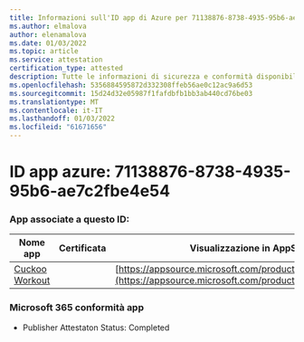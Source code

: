 ```yaml
---
title: Informazioni sull'ID app di Azure per 71138876-8738-4935-95b6-ae7c2fbe4e54
ms.author: elmalova
author: elenamalova
ms.date: 01/03/2022
ms.topic: article
ms.service: attestation
certification_type: attested
description: Tutte le informazioni di sicurezza e conformità disponibili per 71138876-8738-4935-95b6-ae7c2fbe4e54.
ms.openlocfilehash: 5356884595872d332308ffeb56ae0c12ac9a6d53
ms.sourcegitcommit: 15d24d32e05987f1fafdbfb1bb3ab440cd76be03
ms.translationtype: MT
ms.contentlocale: it-IT
ms.lasthandoff: 01/03/2022
ms.locfileid: "61671656"
---
```

# <a name="azure-app-id-71138876-8738-4935-95b6-ae7c2fbe4e54"></a>ID app azure: 71138876-8738-4935-95b6-ae7c2fbe4e54


### <a name="apps-associated-with-this-id"></a>App associate a questo ID:
| **Nome app** | **Certificata** | **Visualizzazione in AppSource** |
|--------------|---------------|-----------------------|
| [Cuckoo Workout](https://docs.microsoft.com/microsoft-365-app-certification/forward/WA200002750) |  | [https://appsource.microsoft.com/product/office/WA200002750](https://appsource.microsoft.com/product/office/WA200002750) |

### <a name="microsoft-365-app-compliance-status"></a>Microsoft 365 conformità app
- Publisher Attestaton Status: Completed
